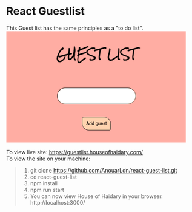 # React Guestlist 

This Guest list has the same principles as a "to do list".<br>
![Guest_List](https://github.com/AnouarLdn/react-guest-list/blob/master/public/Guest_List.png)

To view live site: https://guestlist.houseofhaidary.com/ <br>
To view the site on your machine:
> 1) git clone https://github.com/AnouarLdn/react-guest-list.git <br>
> 2) cd react-guest-list <br>
> 3) npm install <br>
> 4) npm run start <br>
> 5) You can now view House of Haidary in your browser. http://localhost:3000/
